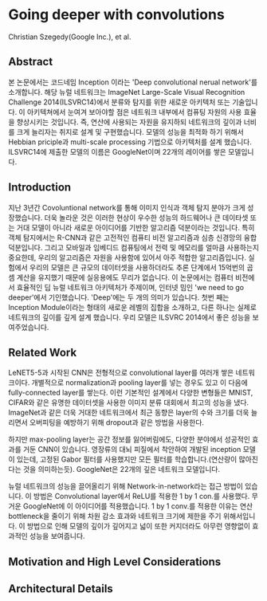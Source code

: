 # Going deeper with convolutions

Christian Szegedy(Google Inc.), et al.

## Abstract
본 논문에서는 코드네임 Inception 이라는 'Deep convolutional nerual network'를 소개합니다. 해당 뉴럴 네트워크는 ImageNet Large-Scale Visual Recognition Challenge 2014(ILSVRC14)에서
분류와 탐지를 위한 새로운 아키텍처 또는 기술입니다. 이 아키텍쳐에서 눈여겨 보아야할 점은 네트워크 내부에서 컴퓨팅 자원의 사용 효율을 향상시키는 것입니다. 즉, 연산에 사용되는 자원을 유지하되
네트워크의 깊이과 너비를 크게 늘리자는 취지로 설계 및 구현했습니다. 모델의 성능을 최적화 하기 위해서 Hebbian priciple과 multi-scale processing 기법으로 아키텍처를 설계 했습니다.
ILSVRC14에 제출한 모델의 이름은 GoogleNet이며 22개의 레이어를 쌓은 모델입니다.


## Introduction
지난 3년간 Covoluntional network를 통해 이미지 인식과 객체 탐지 분야가 크게 성장했습니다. 더욱 놀라운 것은 이러한 현상이 우수한 성능의 하드웨어나 큰 데이타셋 또는 거대 모델이 아니라 새로운 아이디어를 기반한 알고리즘 덕분이라는 것입니다. 특히 객체 탐지에서는 R-CNN과 같은 고전적인 컴퓨티 비전 알고리즘과 심층 신경망의 융합 덕분입니다. 그리고 모바일과 임베디드 컴퓨팅에서 전력 및 메모리를 얼마큼 사용하는지 중요한데, 우리의 알고리즘은 자원을 사용함에 있어서 아주 적합한 알고리즘입니다. 실험에서 우리의 모델은 큰 규모의 데이터셋을 사용하더라도 추론 단계에서 15억번의 곱셈 계산을 유지했기 때문에 실응용에도 무리가 없습니다.
이 논문에서는 컴퓨터 비전에서 효율적인 딥 뉴럴 네트워크 아키텍처가 주제이며, 인터넷 밈인 'we need to go deeper'에서 기인했습니다. 'Deep'에는 두 개의 의미가 있습니다. 첫번 째는 Inception Module이라는 형태의 새로운 레벨의 집합을 소개하고, 다른 하나는 실제로 네트워크의 깊이를 깊게 설계 했습니다. 우리 모델은 ILSVRC 2014에서 좋은 성능을 보여주었습니다.

## Related Work
LeNET5-5과 시작된 CNN은 전형적으로 convolutional layer를 여러개 쌓은 네트워크이다. 개별적으로 normalization과 pooling layer를 넣는 경우도 있고 이 다음에 fully-connected layer를 쌓는다. 이런 기본적인 설계에서 다양한 변형들은 MNIST, CIFAR와 같은 유명한 데이터셋을 사용한 이미지 분류 대회에서 최고의 성능을 냈다. ImageNet과 같은 더욱 거대한 네트워크에서 최근 동향은 layer의 수와 크기를 더욱 늘리면서 오버피팅을 예방하기 위해 dropout과 같은 방법을 사용한다.

하지만 max-pooling layer는 공간 정보를 잃어버림에도, 다양한 분야에서 성공적인 효과를 거둔 CNN이 있습니다. 영장류의 대뇌 피질에서 착안하여 개발된 inception 모델이 있는데, 고정된 Gabor 필터를 사용했지만 모든 필터를 학습합니다.(연산량이 많아진다는 것을 의미하는듯). GoogleNet은 22개의 깊은 네트워크 모델입니다.

뉴럴 네트워크의 성능을 끌어올리기 위해 Network-in-network라는 접근 방법이 있습니다. 이 방법은 Convolutional layer에서 ReLU를 적용한 1 by 1 con.를 사용했다. 무거운 GoogleNet에 이 아이디어를 적용했습니다. 1 by 1 conv.를 적용한 이유는 연산 bottleneck을 줄이기 위해 차원 감소 효과와 네트워크 크기에 제한을 주기 위해서입니다. 이 방법으로 인해 모델의 깊이가 깊어지고 넓이 또한 커지더라도 아무런 영향없이 효과적인 성능을 보여줍니다.


## Motivation and High Level Considerations

## Architectural Details
